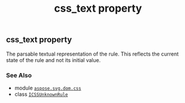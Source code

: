﻿---
title: css_text property
second_title: Aspose.SVG for Python via .NET API References
description: 
type: docs
weight: 30
url: /python-net/aspose.svg.dom.css/icssunknownrule/css_text/
is_root: false
---

## css_text property


The parsable textual representation of the rule. This reflects the current state of the rule and not its initial value.

### See Also
* module [`aspose.svg.dom.css`](../../)
* class [`ICSSUnknownRule`](/svg/python-net/aspose.svg.dom.css/icssunknownrule)
